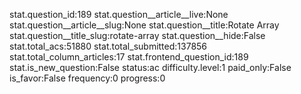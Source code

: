 stat.question_id:189
stat.question__article__live:None
stat.question__article__slug:None
stat.question__title:Rotate Array
stat.question__title_slug:rotate-array
stat.question__hide:False
stat.total_acs:51880
stat.total_submitted:137856
stat.total_column_articles:17
stat.frontend_question_id:189
stat.is_new_question:False
status:ac
difficulty.level:1
paid_only:False
is_favor:False
frequency:0
progress:0

